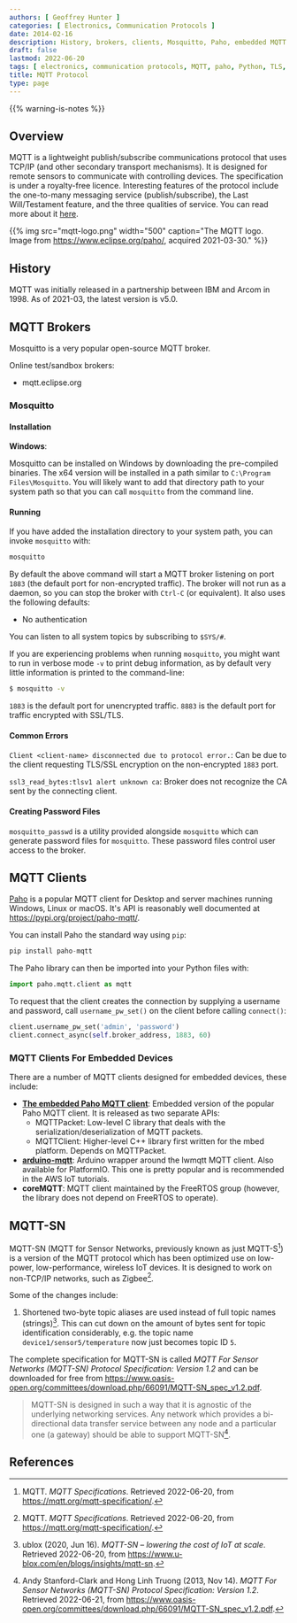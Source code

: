 ```yaml
---
authors: [ Geoffrey Hunter ]
categories: [ Electronics, Communication Protocols ]
date: 2014-02-16
description: History, brokers, clients, Mosquitto, Paho, embedded MQTT clients and more information about the MQTT communications protocol.
draft: false
lastmod: 2022-06-20
tags: [ electronics, communication protocols, MQTT, paho, Python, TLS, SSL, "1883", "8883", brokers, clients, coreMQTT, embedded, IoT, MQTT-SN, sensor networks, ZigBee ]
title: MQTT Protocol
type: page
---
```


{{% warning-is-notes %}}

## Overview

MQTT is a lightweight publish/subscribe communications protocol that uses TCP/IP (and other secondary transport mechanisms). It is designed for remote sensors to communicate with controlling devices. The specification is under a royalty-free licence. Interesting features of the protocol include the one-to-many messaging service (publish/subscribe), the Last Will/Testament feature, and the three qualities of service. You can read more about it [here](http://www.ibm.com/developerworks/webservices/library/ws-mqtt/index.html).

{{% img src="mqtt-logo.png" width="500" caption="The MQTT logo. Image from https://www.eclipse.org/paho/, acquired 2021-03-30." %}}

## History

MQTT was initially released in a partnership between IBM and Arcom in 1998. As of 2021-03, the latest version is v5.0.

## MQTT Brokers

Mosquitto is a very popular open-source MQTT broker.

Online test/sandbox brokers:

* mqtt.eclipse.org

### Mosquitto

#### Installation

**Windows**:

Mosquitto can be installed on Windows by downloading the pre-compiled binaries. The x64 version will be installed in a path similar to `C:\Program Files\Mosquitto`. You will likely want to add that directory path to your system path so that you can call `mosquitto` from the command line.

#### Running

If you have added the installation directory to your system path, you can invoke `mosquitto` with:

```bash
mosquitto
```

By default the above command will start a MQTT broker listening on port `1883` (the default port for non-encrypted traffic). The broker will not run as a daemon, so you can stop the broker with `Ctrl-C` (or equivalent). It also uses the following defaults:

- No authentication

You can listen to all system topics by subscribing to `$SYS/#`.

If you are experiencing problems when running `mosquitto`, you might want to run in verbose mode `-v` to print debug information, as by default very little information is printed to the command-line:

```bash
$ mosquitto -v
```

`1883` is the default port for unencrypted traffic. `8883` is the default port for traffic encrypted with SSL/TLS.

#### Common Errors

`Client <client-name> disconnected due to protocol error.`: Can be due to the client requesting TLS/SSL encryption on the non-encrypted `1883` port.

`ssl3_read_bytes:tlsv1 alert unknown ca`: Broker does not recognize the CA sent by the connecting client.

#### Creating Password Files

`mosquitto_passwd` is a utility provided alongside `mosquitto` which can generate password files for `mosquitto`. These password files control user access to the broker.

## MQTT Clients

[Paho](https://pypi.org/project/paho-mqtt/) is a popular MQTT client for Desktop and server machines running Windows, Linux or macOS. It's API is reasonably well documented at https://pypi.org/project/paho-mqtt/.

You can install Paho the standard way using `pip`:

```python
pip install paho-mqtt
```

The Paho library can then be imported into your Python files with:

```python
import paho.mqtt.client as mqtt
```

To request that the client creates the connection by supplying a username and password, call `username_pw_set()` on the client before calling `connect()`:

```python
client.username_pw_set('admin', 'password')
client.connect_async(self.broker_address, 1883, 60)
```

### MQTT Clients For Embedded Devices

There are a number of MQTT clients designed for embedded devices, these include:

* [**The embedded Paho MQTT client**](https://www.eclipse.org/paho/index.php?page=clients/c/embedded/index.php): Embedded version of the popular Paho MQTT client. It is released as two separate APIs:
    * MQTTPacket: Low-level C library that deals with the serialization/deserialization of MQTT packets.
    * MQTTClient: Higher-level C++ library first written for the mbed platform. Depends on MQTTPacket.
* [**arduino-mqtt**](https://github.com/256dpi/arduino-mqtt): Arduino wrapper around the lwmqtt MQTT client. Also available for PlatformIO. This one is pretty popular and is recommended in the AWS IoT tutorials.
* **coreMQTT**: MQTT client maintained by the FreeRTOS group (however, the library does not depend on FreeRTOS to operate).

## MQTT-SN

MQTT-SN (MQTT for Sensor Networks, previously known as just MQTT-S[^bib-mqtt-mqtt-specifications]) is a version of the MQTT protocol which has been optimized use on low-power, low-performance, wireless IoT devices. It is designed to work on non-TCP/IP networks, such as Zigbee[^bib-mqtt-mqtt-specifications].

Some of the changes include:

1. Shortened two-byte topic aliases are used instead of full topic names (strings)[^bib-ublox-mqtt-sn]. This can cut down on the amount of bytes sent for topic identification considerably, e.g. the topic name `device1/sensor5/temperature` now just becomes topic ID `5`.

The complete specification for MQTT-SN is called _MQTT For Sensor Networks (MQTT-SN) Protocol Specification: Version 1.2_ and can be downloaded for free from https://www.oasis-open.org/committees/download.php/66091/MQTT-SN_spec_v1.2.pdf.

> MQTT-SN is designed in such a way that it is agnostic of the underlying networking services. Any network
which provides a bi-directional data transfer service between any node and a particular one (a gateway) should
be able to support MQTT-SN[^bib-oasis-open-mqtt-protocol-spec-v1.2].

## References

[^bib-ublox-mqtt-sn]: ublox (2020, Jun 16). _MQTT-SN – lowering the cost of IoT at scale_. Retrieved 2022-06-20, from https://www.u-blox.com/en/blogs/insights/mqtt-sn.
[^bib-mqtt-mqtt-specifications]: MQTT. _MQTT Specifications_. Retrieved 2022-06-20, from https://mqtt.org/mqtt-specification/.
[^bib-oasis-open-mqtt-protocol-spec-v1.2]: Andy Stanford-Clark and Hong Linh Truong (2013, Nov 14). _MQTT For Sensor Networks (MQTT-SN) Protocol Specification: Version 1.2_. Retrieved 2022-06-21, from https://www.oasis-open.org/committees/download.php/66091/MQTT-SN_spec_v1.2.pdf.
